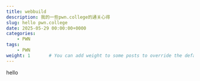 ```yaml
---
title: webbuild
description: 我的一些pwn.college的通关心得
slug: hello pwn.college
date: 2025-05-29 00:00:00+0000
categories:
    - PWN
tags:
    - PWN
weight: 1       # You can add weight to some posts to override the default sorting (date descending)
---
```



hello